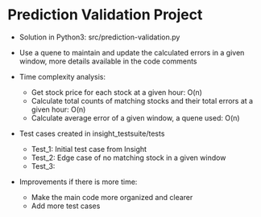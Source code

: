 # Prediction Validation Project
- Solution in Python3: src/prediction-validation.py

- Use a quene to maintain and update the calculated errors in a given window, more details available in the code comments

- Time complexity analysis:
  - Get stock price for each stock at a given hour: O(n)
  - Calculate total counts of matching stocks and their total errors at a given hour: O(n)
  - Calculate average error of a given window, a quene used: O(n)
  
- Test cases created in insight_testsuite/tests
  - Test_1: Initial test case from Insight
  - Test_2: Edge case of no matching stock in a given window
  - Test_3: 

- Improvements if there is more time:
  - Make the main code more organized and clearer
  - Add more test cases 

